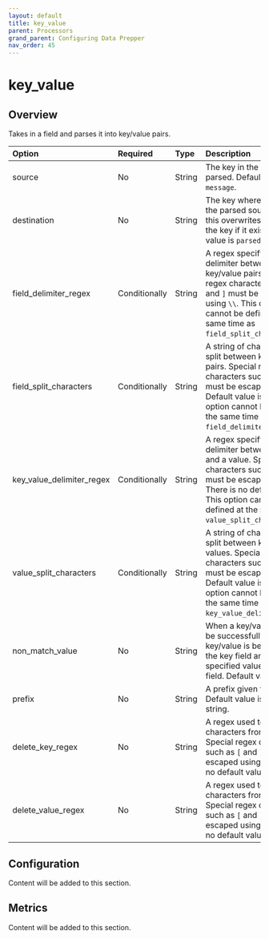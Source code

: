 ```yaml
---
layout: default
title: key_value
parent: Processors
grand_parent: Configuring Data Prepper
nav_order: 45
---
```


# key_value

## Overview

Takes in a field and parses it into key/value pairs.

Option | Required | Type | Description
:--- | :--- | :--- | :---
source | No | String | The key in the event that is parsed. Default value is `message`.
destination | No | String | The key where to output the parsed source to. Doing this overwrites the value of the key if it exists. Default value is `parsed_message`
field_delimiter_regex | Conditionally | String | A regex specifying the delimiter between key/value pairs. Special regex characters such as `[` and `]` must be escaped using `\\`. This option cannot be defined at the same time as `field_split_characters`.
field_split_characters | Conditionally | String | A string of characters to split between key/value pairs. Special regex characters such as `[` and `]` must be escaped using `\\`. Default value is `&`. This option cannot be defined at the same time as `field_delimiter_regex`.
key_value_delimiter_regex| Conditionally | String | A regex specifying the delimiter between a key and a value. Special regex characters such as `[` and `]` must be escaped using `\\`. There is no default value. This option cannot be defined at the same time as `value_split_characters`.
value_split_characters | Conditionally | String | A string of characters to split between keys and values. Special regex characters such as `[` and `]` must be escaped using `\\`. Default value is `=`. This option cannot be defined at the same time as `key_value_delimiter_regex`.
non_match_value | No | String | When a key/value cannot be successfully split, the key/value is be placed in the key field and the specified value in the value field. Default value is `null`.
prefix | No | String | A prefix given to all keys. Default value is empty string.
delete_key_regex | No | String | A regex used to delete characters from the key. Special regex characters such as `[` and `]` must be escaped using `\\`. There is no default value.
delete_value_regex | No | String | A regex used to delete characters from the value. Special regex characters such as `[` and `]` must be escaped using `\\`. There is no default value.

## Configuration

Content will be added to this section.

## Metrics

Content will be added to this section.